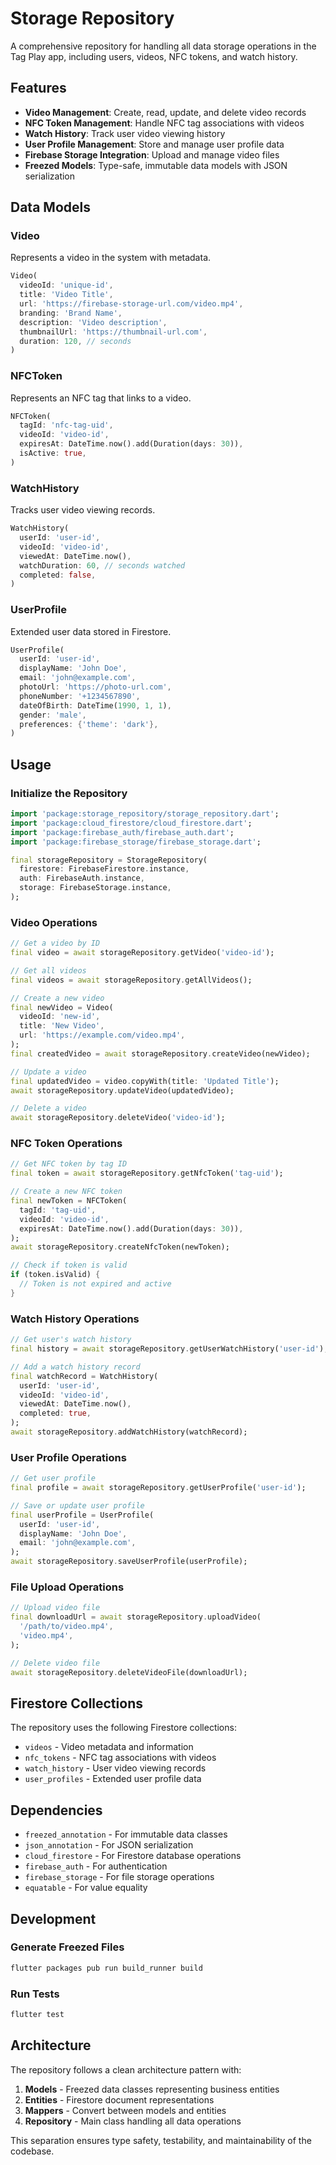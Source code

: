 # Storage Repository

A comprehensive repository for handling all data storage operations in the Tag Play app, including users, videos, NFC tokens, and watch history.

## Features

- **Video Management**: Create, read, update, and delete video records
- **NFC Token Management**: Handle NFC tag associations with videos
- **Watch History**: Track user video viewing history
- **User Profile Management**: Store and manage user profile data
- **Firebase Storage Integration**: Upload and manage video files
- **Freezed Models**: Type-safe, immutable data models with JSON serialization

## Data Models

### Video
Represents a video in the system with metadata.

```dart
Video(
  videoId: 'unique-id',
  title: 'Video Title',
  url: 'https://firebase-storage-url.com/video.mp4',
  branding: 'Brand Name',
  description: 'Video description',
  thumbnailUrl: 'https://thumbnail-url.com',
  duration: 120, // seconds
)
```

### NFCToken
Represents an NFC tag that links to a video.

```dart
NFCToken(
  tagId: 'nfc-tag-uid',
  videoId: 'video-id',
  expiresAt: DateTime.now().add(Duration(days: 30)),
  isActive: true,
)
```

### WatchHistory
Tracks user video viewing records.

```dart
WatchHistory(
  userId: 'user-id',
  videoId: 'video-id',
  viewedAt: DateTime.now(),
  watchDuration: 60, // seconds watched
  completed: false,
)
```

### UserProfile
Extended user data stored in Firestore.

```dart
UserProfile(
  userId: 'user-id',
  displayName: 'John Doe',
  email: 'john@example.com',
  photoUrl: 'https://photo-url.com',
  phoneNumber: '+1234567890',
  dateOfBirth: DateTime(1990, 1, 1),
  gender: 'male',
  preferences: {'theme': 'dark'},
)
```

## Usage

### Initialize the Repository

```dart
import 'package:storage_repository/storage_repository.dart';
import 'package:cloud_firestore/cloud_firestore.dart';
import 'package:firebase_auth/firebase_auth.dart';
import 'package:firebase_storage/firebase_storage.dart';

final storageRepository = StorageRepository(
  firestore: FirebaseFirestore.instance,
  auth: FirebaseAuth.instance,
  storage: FirebaseStorage.instance,
);
```

### Video Operations

```dart
// Get a video by ID
final video = await storageRepository.getVideo('video-id');

// Get all videos
final videos = await storageRepository.getAllVideos();

// Create a new video
final newVideo = Video(
  videoId: 'new-id',
  title: 'New Video',
  url: 'https://example.com/video.mp4',
);
final createdVideo = await storageRepository.createVideo(newVideo);

// Update a video
final updatedVideo = video.copyWith(title: 'Updated Title');
await storageRepository.updateVideo(updatedVideo);

// Delete a video
await storageRepository.deleteVideo('video-id');
```

### NFC Token Operations

```dart
// Get NFC token by tag ID
final token = await storageRepository.getNfcToken('tag-uid');

// Create a new NFC token
final newToken = NFCToken(
  tagId: 'tag-uid',
  videoId: 'video-id',
  expiresAt: DateTime.now().add(Duration(days: 30)),
);
await storageRepository.createNfcToken(newToken);

// Check if token is valid
if (token.isValid) {
  // Token is not expired and active
}
```

### Watch History Operations

```dart
// Get user's watch history
final history = await storageRepository.getUserWatchHistory('user-id');

// Add a watch history record
final watchRecord = WatchHistory(
  userId: 'user-id',
  videoId: 'video-id',
  viewedAt: DateTime.now(),
  completed: true,
);
await storageRepository.addWatchHistory(watchRecord);
```

### User Profile Operations

```dart
// Get user profile
final profile = await storageRepository.getUserProfile('user-id');

// Save or update user profile
final userProfile = UserProfile(
  userId: 'user-id',
  displayName: 'John Doe',
  email: 'john@example.com',
);
await storageRepository.saveUserProfile(userProfile);
```

### File Upload Operations

```dart
// Upload video file
final downloadUrl = await storageRepository.uploadVideo(
  '/path/to/video.mp4',
  'video.mp4',
);

// Delete video file
await storageRepository.deleteVideoFile(downloadUrl);
```

## Firestore Collections

The repository uses the following Firestore collections:

- `videos` - Video metadata and information
- `nfc_tokens` - NFC tag associations with videos
- `watch_history` - User video viewing records
- `user_profiles` - Extended user profile data

## Dependencies

- `freezed_annotation` - For immutable data classes
- `json_annotation` - For JSON serialization
- `cloud_firestore` - For Firestore database operations
- `firebase_auth` - For authentication
- `firebase_storage` - For file storage operations
- `equatable` - For value equality

## Development

### Generate Freezed Files

```bash
flutter packages pub run build_runner build
```

### Run Tests

```bash
flutter test
```

## Architecture

The repository follows a clean architecture pattern with:

1. **Models** - Freezed data classes representing business entities
2. **Entities** - Firestore document representations
3. **Mappers** - Convert between models and entities
4. **Repository** - Main class handling all data operations

This separation ensures type safety, testability, and maintainability of the codebase.


